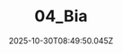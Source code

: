 ---
title: "04_Bia"
description: ""
image: "/uploads/photos/0016-04_Bia.webp"
display: "/uploads/photos/0016-04_Bia-display.webp"
thumbnail: "/uploads/photos/0016-04_Bia-thumb.webp"
width: 4000
height: 6000
featured: false
date: 2025-10-30T08:49:50.045Z
order: 0
---
